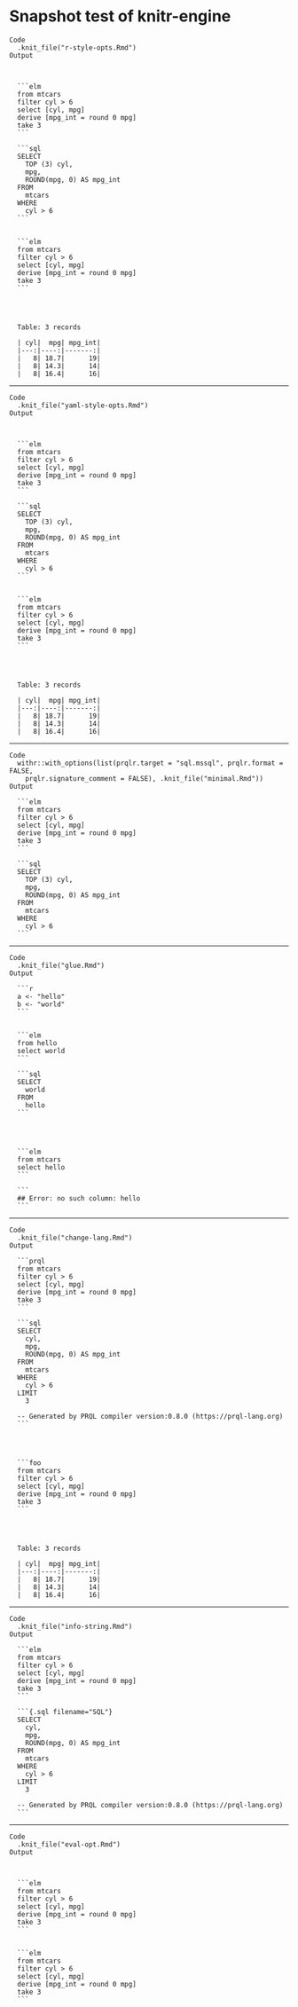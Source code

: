 # Snapshot test of knitr-engine

    Code
      .knit_file("r-style-opts.Rmd")
    Output
      
      
      
      ```elm
      from mtcars
      filter cyl > 6
      select [cyl, mpg]
      derive [mpg_int = round 0 mpg]
      take 3
      ```
      
      ```sql
      SELECT
        TOP (3) cyl,
        mpg,
        ROUND(mpg, 0) AS mpg_int
      FROM
        mtcars
      WHERE
        cyl > 6
      ```
      
      
      ```elm
      from mtcars
      filter cyl > 6
      select [cyl, mpg]
      derive [mpg_int = round 0 mpg]
      take 3
      ```
      
      
      
      
      Table: 3 records
      
      | cyl|  mpg| mpg_int|
      |---:|----:|-------:|
      |   8| 18.7|      19|
      |   8| 14.3|      14|
      |   8| 16.4|      16|
      

---

    Code
      .knit_file("yaml-style-opts.Rmd")
    Output
      
      
      
      ```elm
      from mtcars
      filter cyl > 6
      select [cyl, mpg]
      derive [mpg_int = round 0 mpg]
      take 3
      ```
      
      ```sql
      SELECT
        TOP (3) cyl,
        mpg,
        ROUND(mpg, 0) AS mpg_int
      FROM
        mtcars
      WHERE
        cyl > 6
      ```
      
      
      ```elm
      from mtcars
      filter cyl > 6
      select [cyl, mpg]
      derive [mpg_int = round 0 mpg]
      take 3
      ```
      
      
      
      
      Table: 3 records
      
      | cyl|  mpg| mpg_int|
      |---:|----:|-------:|
      |   8| 18.7|      19|
      |   8| 14.3|      14|
      |   8| 16.4|      16|
      

---

    Code
      withr::with_options(list(prqlr.target = "sql.mssql", prqlr.format = FALSE,
        prqlr.signature_comment = FALSE), .knit_file("minimal.Rmd"))
    Output
      
      ```elm
      from mtcars
      filter cyl > 6
      select [cyl, mpg]
      derive [mpg_int = round 0 mpg]
      take 3
      ```
      
      ```sql
      SELECT
        TOP (3) cyl,
        mpg,
        ROUND(mpg, 0) AS mpg_int
      FROM
        mtcars
      WHERE
        cyl > 6
      ```

---

    Code
      .knit_file("glue.Rmd")
    Output
      
      ```r
      a <- "hello"
      b <- "world"
      ```
      
      
      ```elm
      from hello
      select world
      ```
      
      ```sql
      SELECT
        world
      FROM
        hello
      ```
      
      
      
      
      ```elm
      from mtcars
      select hello
      ```
      
      ```
      ## Error: no such column: hello
      ```
      

---

    Code
      .knit_file("change-lang.Rmd")
    Output
      
      ```prql
      from mtcars
      filter cyl > 6
      select [cyl, mpg]
      derive [mpg_int = round 0 mpg]
      take 3
      ```
      
      ```sql
      SELECT
        cyl,
        mpg,
        ROUND(mpg, 0) AS mpg_int
      FROM
        mtcars
      WHERE
        cyl > 6
      LIMIT
        3
      
      -- Generated by PRQL compiler version:0.8.0 (https://prql-lang.org)
      ```
      
      
      
      
      ```foo
      from mtcars
      filter cyl > 6
      select [cyl, mpg]
      derive [mpg_int = round 0 mpg]
      take 3
      ```
      
      
      
      
      Table: 3 records
      
      | cyl|  mpg| mpg_int|
      |---:|----:|-------:|
      |   8| 18.7|      19|
      |   8| 14.3|      14|
      |   8| 16.4|      16|
      

---

    Code
      .knit_file("info-string.Rmd")
    Output
      
      ```elm
      from mtcars
      filter cyl > 6
      select [cyl, mpg]
      derive [mpg_int = round 0 mpg]
      take 3
      ```
      
      ```{.sql filename="SQL"}
      SELECT
        cyl,
        mpg,
        ROUND(mpg, 0) AS mpg_int
      FROM
        mtcars
      WHERE
        cyl > 6
      LIMIT
        3
      
      -- Generated by PRQL compiler version:0.8.0 (https://prql-lang.org)
      ```

---

    Code
      .knit_file("eval-opt.Rmd")
    Output
      
      
      
      ```elm
      from mtcars
      filter cyl > 6
      select [cyl, mpg]
      derive [mpg_int = round 0 mpg]
      take 3
      ```
      
      
      ```elm
      from mtcars
      filter cyl > 6
      select [cyl, mpg]
      derive [mpg_int = round 0 mpg]
      take 3
      ```

